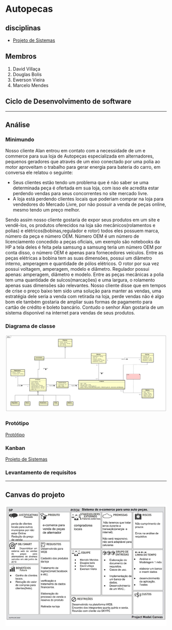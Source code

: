 # Autopecas

## disciplinas

- [Projeto de Sistemas](/projeto_sistemas)


## Membros

1. David Villaça
2. Douglas Bolis
3. Ewerson Vieira
4. Marcelo Mendes

## Ciclo de Desenvolvimento de software

<hr>

## Análise

### Minimundo
Nosso cliente Alan entrou em contato com a necessidade de um e commerce para sua loja de Autopeças especializada em alternadores, pequenos geradores que através de um eixo conectado por uma polia ao motor aproveitam o trabalho para gerar energia para bateria do carro, em conversa ele relatou o seguinte:

* Seus clientes estão tendo um problema que é não saber se uma determinada peça é ofertada em sua loja, com isso ele acredita estar perdendo vendas para seus concorrentes no site mercado livre.
* A loja está perdendo clientes locais que poderiam comprar na loja para vendedores do Mercado Livre, por não possuir a venda de peças online, mesmo tendo um preço melhor.
  
Sendo assim nosso cliente gostaria de expor seus produtos em um site e vendê-los, os produtos oferecidos na loja são mecânicos(rolamentos e polias) e elétricos(bobinas,regulador e rotor) todos eles possuem marca, número da peça e número OEM.
Número OEM é um número de licenciamento concedido a peças oficiais, um exemplo são notebooks da HP a tela deles é feita pela samsung a samsung teria um número OEM por conta disso, o número OEM é apenas para fornecedores veículos.
Entre as peças elétricas a bobina tem as suas dimensões, possui um diâmetro interno, amperagem e quantidade de pólos elétricos. 
O rotor por sua vez possui voltagem, amperagem, modelo e diâmetro.
Regulador possui apenas: amperagem, diâmetro e modelo.
Entre as peças mecânicas a polia tem uma quantidade de sulcos(marcações) e uma largura, o rolamento apenas suas dimensões são relevantes.
Nosso cliente disse que em tempos de crise o preço baixo tem sido uma solução para manter as vendas, uma estratégia dele seria a venda com retirada na loja, perde vendas não é algo bom ele também gostaria de ampliar suas formas de pagamento para cartão de crédito e boleto bancário.
Contudo o senhor Alan gostaria de um sistema disponível na internet para vendas de seus produtos.
<br>
### Diagrama de classe
![Diagrama de classe](/projeto_sistemas/imagem/dominio.jpg)

### Protótipo
[Protótipo](https://github.com/MarceloMendes94/Autopecas/blob/master/analise/mockup.pdf)<br>

### Kanban
[Projeto de Sistemas](https://github.com/MarceloMendes94/Autopecas/projects/1)<br>

### Levantamento de requisitos

<hr>


## Canvas do projeto

![Canvas](projeto_sistemas/imagem/projectModelCanvas.jpg)
